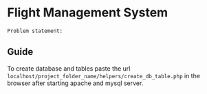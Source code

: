 # Flight Management System
    Problem statement:
## Guide 
To create database and tables paste the url `localhost/project_folder_name/helpers/create_db_table.php` in the browser after starting apache and mysql server.
